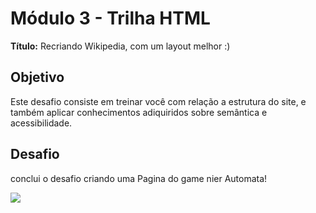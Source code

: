 # Módulo 3 - Trilha HTML

**Título:** Recriando Wikipedia, com um layout melhor :)

## Objetivo
Este desafio consiste em treinar você com relação a estrutura do site, e também aplicar conhecimentos adiquiridos sobre semântica e acessibilidade.

## Desafio
conclui o desafio criando uma Pagina do game nier Automata!


<img src="/desafio03-site%20final/assets/images/niercapa.png">